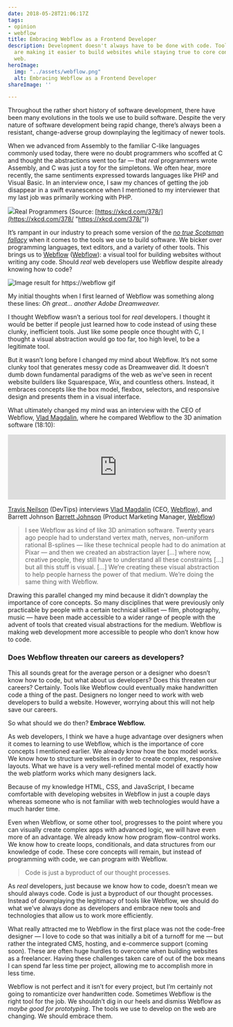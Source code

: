 ```yaml
---
date: 2018-05-28T21:06:17Z
tags:
- opinion
- webflow
title: Embracing Webflow as a Frontend Developer
description: Development doesn't always have to be done with code. Tools like Webflow
  are making it easier to build websites while staying true to core concepts of the
  web.
heroImage:
  img: "../assets/webflow.png"
  alt: Embracing Webflow as a Frontend Developer
shareImage: ''

---
```

Throughout the rather short history of software development, there have been many evolutions in the tools we use to build software. Despite the very nature of software development being rapid change, there’s always been a resistant, change-adverse group downplaying the legitimacy of newer tools.

When we advanced from Assembly to the familiar C-like languages commonly used today, there were no doubt programmers who scoffed at C and thought the abstractions went too far — that _real_ programmers wrote Assembly, and C was just a toy for the simpletons. We often hear, more recently, the same sentiments expressed towards languages like PHP and Visual Basic. In an interview once, I saw my chances of getting the job disappear in a swift evanescence when I mentioned to my interviewer that my last job was primarily working with PHP.

![](https://cdn-images-1.medium.com/max/1600/1*6O2fiWWJy7Ban_oF5AJejg.png)Real Programmers (Source: [https://xkcd.com/378/](https://xkcd.com/378/ "https://xkcd.com/378/"))

It’s rampant in our industry to preach some version of the [_no true Scotsman fallacy_](https://en.wikipedia.org/wiki/No_true_Scotsman) when it comes to the tools we use to build software. We bicker over programming languages, text editors, and a variety of other tools. This brings us to [Webflow](https://webflow.com/) ([Webflow](https://medium.com/u/7b97144ce98b)): a visual tool for building websites without writing any code. Should _real_ web developers use Webflow despite already knowing how to code?

![Image result for https://webflow gif](https://assets-global.website-files.com/583347ca8f6c7ee058111b55/583347ca8f6c7ee0581121ee_image03.gif)

My initial thoughts when I first learned of Webflow was something along these lines: _Oh great… another Adobe Dreamweaver._

I thought Webflow wasn’t a serious tool for _real_ developers. I thought it would be better if people just learned how to code instead of using these clunky, inefficient tools. Just like some people once thought with C, I thought a visual abstraction would go too far, too high level, to be a legitimate tool.

But it wasn’t long before I changed my mind about Webflow. It’s not some clunky tool that generates messy code as Dreamweaver did. It doesn’t dumb down fundamental paradigms of the web as we’ve seen in recent website builders like Squarespace, Wix, and countless others. Instead, it embraces concepts like the box model, flexbox, selectors, and responsive design and presents them in a visual interface.

What ultimately changed my mind was an interview with the CEO of Webflow, [Vlad Magdalin](https://medium.com/u/5f28bafcf84b), where he compared Webflow to the 3D animation software (18:10):

<iframe width="100%" src="https://www.youtube.com/embed/v1bLB1HHIfM" frameborder="0" allow="accelerometer; autoplay; encrypted-media; gyroscope; picture-in-picture" allowfullscreen></iframe>

[Travis Neilson](https://medium.com/u/40defe147409) (DevTips) interviews [Vlad Magdalin](https://medium.com/u/5f28bafcf84b) (CEO, [Webflow](https://medium.com/u/7b97144ce98b)), and Barrett Johnson [Barrett Johnson](https://medium.com/u/1365e5bd85de) (Product Marketing Manager, [Webflow](https://medium.com/u/7b97144ce98b))

> I see Webflow as kind of like 3D animation software. Twenty years ago people had to understand vertex math, nerves, non-uniform rational B-splines — like these technical people had to do animation at Pixar — and then we created an abstraction layer \[…\] where now, creative people, they still have to understand all these constraints \[…\] but all this stuff is visual. \[…\] We’re creating these visual abstraction to help people harness the power of that medium. We’re doing the same thing with Webflow.

Drawing this parallel changed my mind because it didn’t downplay the importance of core concepts. So many disciplines that were previously only practicable by people with a certain technical skillset — film, photography, music — have been made accessible to a wider range of people with the advent of tools that created visual abstractions for the medium. Webflow is making web development more accessible to people who don’t know how to code.

### Does Webflow threaten our careers as developers?

This all sounds great for the average person or a designer who doesn’t know how to code, but what about us developers? Does this threaten our careers? Certainly. Tools like Webflow could eventually make handwritten code a thing of the past. Designers no longer need to work with web developers to build a website. However, worrying about this will not help save our careers.

So what should we do then? **Embrace Webflow.**

As web developers, I think we have a huge advantage over designers when it comes to learning to use Webflow, which is the importance of core concepts I mentioned earlier. We already know how the box model works. We know how to structure websites in order to create complex, responsive layouts. What we have is a very well-refined mental model of exactly how the web platform works which many designers lack.

Because of my knowledge HTML, CSS, and JavaScript, I became comfortable with developing websites in Webflow in just a couple days whereas someone who is not familiar with web technologies would have a much harder time.

Even when Webflow, or some other tool, progresses to the point where you can visually create complex apps with advanced logic, we will have even more of an advantage. We already know how program flow-control works. We know how to create loops, conditionals, and data structures from our knowledge of code. These core concepts will remain, but instead of programming with code, we can program with Webflow.

> Code is just a byproduct of our thought processes.

As _real_ developers, just because we know how to code, doesn’t mean we should always code. Code is just a byproduct of our thought processes. Instead of downplaying the legitimacy of tools like Webflow, we should do what we’ve always done as developers and embrace new tools and technologies that allow us to work more efficiently.

What really attracted me to Webflow in the first place was not the code-free designer — I love to code so that was initially a bit of a turnoff for me — but rather the integrated CMS, hosting, and e-commerce support (coming soon). These are often huge hurdles to overcome when building websites as a freelancer. Having these challenges taken care of out of the box means I can spend far less time per project, allowing me to accomplish more in less time.

Webflow is not perfect and it isn’t for every project, but I’m certainly not going to romanticize over handwritten code. Sometimes Webflow is the right tool for the job. We shouldn’t dig in our heels and dismiss Webflow as _maybe good for prototyping_. The tools we use to develop on the web are changing. We should embrace them.